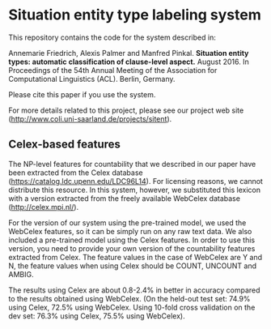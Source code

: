# Situation entity type labeling system

This repository contains the code for the system described in:

Annemarie Friedrich, Alexis Palmer and Manfred Pinkal. **Situation entity types: automatic classification of clause-level aspect.** August 2016. In Proceedings of the 54th Annual Meeting of the Association for Computational Linguistics (ACL). Berlin, Germany.

Please cite this paper if you use the system.

For more details related to this project, please see our project web site (http://www.coli.uni-saarland.de/projects/sitent).

## Celex-based features

The NP-level features for countability that we described in our paper have been extracted from the Celex database (https://catalog.ldc.upenn.edu/LDC96L14). For licensing reasons, we cannot distribute this resource. In this system, however, we substituted this lexicon with a version extracted from the freely available WebCelex database (http://celex.mpi.nl/).

For the version of our system using the pre-trained model, we used the WebCelex features, so it can be simply run on any raw text data. We also included a pre-trained model using the Celex features. In order to use this version, you need to provide your own version of the countability features extracted from Celex. The feature values in the case of WebCelex are Y and N, the feature values when using Celex should be COUNT, UNCOUNT and AMBIG.

The results using Celex are about 0.8-2.4% in better in accuracy compared to the results obtained using WebCelex. (On the held-out test set: 74.9% using Celex, 72.5% using WebCelex. Using 10-fold cross validation on the dev set: 76.3% using Celex, 75.5% using WebCelex).

